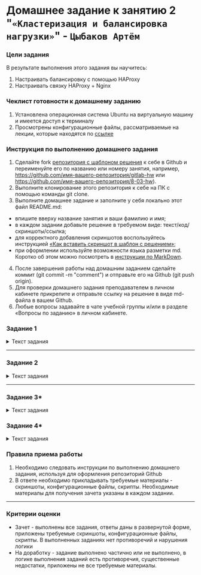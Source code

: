 # Домашнее задание к занятию 2 "`«Кластеризация и балансировка нагрузки»`" - `Цыбаков Артём`

### Цели задания
 В результате выполнения этого задания вы научитесь:
 1. Настраивать балансировку с помощью HAProxy
 2. Настраивать связку HAProxy + Nginx

### Чеклист готовности к домашнему заданию

 1. Установлена операционная система Ubuntu на виртуальную машину и имеется доступ к терминалу
 2. Просмотрены конфигурационные файлы, рассматриваемые на лекции, которые находятся по [ссылке](2/)


### Инструкция по выполнению домашнего задания

 1. Сделайте fork [репозитория c шаблоном решения](https://github.com/netology-code/sys-pattern-homework) к себе в Github и переименуйте его по названию или номеру занятия, например, https://github.com/имя-вашего-репозитория/gitlab-hw или https://github.com/имя-вашего-репозитория/8-03-hw).
 2. Выполните клонирование этого репозитория к себе на ПК с помощью команды git clone.
 3. Выполните домашнее задание и заполните у себя локально этот файл README.md:
   - впишите вверху название занятия и ваши фамилию и имя;
   - в каждом задании добавьте решение в требуемом виде: текст/код/скриншоты/ссылка;
   - для корректного добавления скриншотов воспользуйтесь инструкцией [«Как вставить скриншот в шаблон с решением»](https://github.com/netology-code/sys-pattern-homework/blob/main/screen-instruction.md);
   - при оформлении используйте возможности языка разметки md. Коротко об этом можно посмотреть в [инструкции по MarkDown](https://github.com/netology-code/sys-pattern-homework/blob/main/md-instruction.md).
 4. После завершения работы над домашним заданием сделайте коммит (git commit -m "comment") и отправьте его на Github (git push origin).
 5. Для проверки домашнего задания преподавателем в личном кабинете прикрепите и отправьте ссылку на решение в виде md-файла в вашем Github.
 6. Любые вопросы задавайте в чате учебной группы и/или в разделе «Вопросы по заданию» в личном кабинете.

### Задание 1

<details>
  <summary>Текст задания</summary>  

 - Запустите два simple python сервера на своей виртуальной машине на разных портах
 - Установите и настройте HAProxy, воспользуйтесь материалами к лекции по [ссылке](2/)
 - Настройте балансировку Round-robin на 4 уровне.
 - На проверку направьте конфигурационный файл haproxy, скриншоты, где видно перенаправление запросов на разные серверы при обращении к HAProxy.

 </details>

<i>


</i>

---

### Задание 2

<details>
  <summary>Текст задания</summary>

 - Запустите три simple python сервера на своей виртуальной машине на разных портах
 - Настройте балансировку Weighted Round Robin на 7 уровне, чтобы первый сервер имел вес 2, второй - 3, а третий - 4
 - HAproxy должен балансировать только тот http-трафик, который адресован домену example.local
 - На проверку направьте конфигурационный файл haproxy, скриншоты, где видно перенаправление запросов на разные серверы при обращении к HAProxy c использованием домена example.local и без него.

 </details>

<i>



</i>

---

### Задание 3*

<details>
  <summary>Текст задания</summary>

 - Настройте связку HAProxy + Nginx как было показано на лекции.
 - Настройте Nginx так, чтобы файлы .jpg выдавались самим Nginx (предварительно разместите несколько тестовых картинок в директории /var/www/), а остальные запросы переадресовывались на HAProxy, который в свою очередь переадресовывал их на два Simple Python server.
 - На проверку направьте конфигурационные файлы nginx, HAProxy, скриншоты с запросами jpg картинок и других файлов на Simple Python Server, демонстрирующие корректную настройку.
  </details>

<i>



</i>

### Задание 4*

<details>
  <summary>Текст задания</summary>

 - Запустите 4 simple python сервера на разных портах.
 - Первые два сервера будут выдавать страницу index.html вашего сайта example1.local (в файле index.html напишите example1.local)
 - Вторые два сервера будут выдавать страницу index.html вашего сайта example2.local (в файле index.html напишите example2.local)
 - Настройте два бэкенда HAProxy
 - Настройте фронтенд HAProxy так, чтобы в зависимости от запрашиваемого сайта example1.local или example2.local запросы перенаправлялись на разные бэкенды HAProxy
 - На проверку направьте конфигурационный файл HAProxy, скриншоты, демонстрирующие запросы к разным фронтендам и ответам от разных бэкендов.

 </details>

<i>



</i>

### Правила приема работы

1. Необходимо следовать инструкции по выполнению домашнего задания, используя для оформления репозиторий Github
2. В ответе необходимо прикладывать требуемые материалы - скриншоты, конфигурационные файлы, скрипты. Необходимые материалы для получения зачета указаны в каждом задании.


------

### Критерии оценки

 - Зачет - выполнены все задания, ответы даны в развернутой форме, приложены требуемые скриншоты, конфигурационные файлы, скрипты. В выполненных заданиях нет противоречий и нарушения логики
 - На доработку - задание выполнено частично или не выполнено, в логике выполнения заданий есть противоречия, существенные недостатки, приложены не все требуемые материалы.